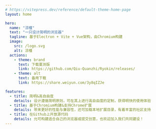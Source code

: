 ```yaml
---
# https://vitepress.dev/reference/default-theme-home-page
layout: home

hero:
  name: "涼槿"
  text: "一只设计简明的浏览器"
  tagline: 基于Electron + Vite + Vue架构，由Chromium构建
  image:
    src: /logo.svg
    alt: 涼槿
  actions:
    - theme: brand
      text: 下载夏测版
      link: https://github.com/Qiu-Quanzhi/Ryokin/releases/
    - theme: alt
      text: 备用下载
      link: https://share.weiyun.com/3y8qIZJe

features:
  - title: 简明&高自由度
    details: 设计遵循简明原则，可在其上进行高自由度的定制，获得明快的使用体验
  - title: 基于Chromium构建&支持Chrome扩展
    details: 带来更好的性能与兼容性，还可加载本地扩展目录，有着丰富的社区支持
  - title: 在Github上开放源代码
    details: 允可构建适合自己的浏览器或提交创意，也欢迎加入我们共同建设！
---
```


